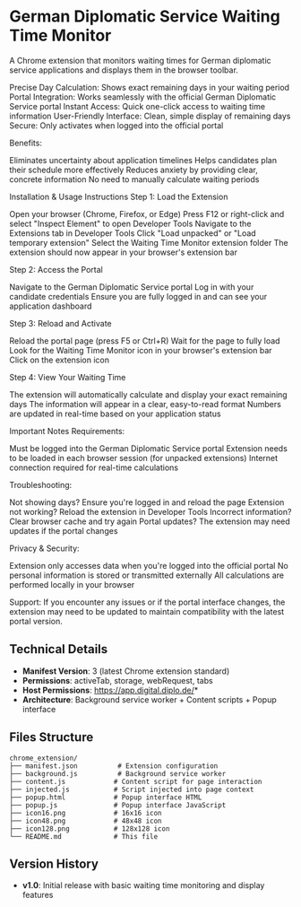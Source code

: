 # German Diplomatic Service Waiting Time Monitor

A Chrome extension that monitors waiting times for German diplomatic service applications and displays them in the browser toolbar.

Precise Day Calculation: Shows exact remaining days in your waiting period
Portal Integration: Works seamlessly with the official German Diplomatic Service portal
Instant Access: Quick one-click access to waiting time information
User-Friendly Interface: Clean, simple display of remaining days
Secure: Only activates when logged into the official portal

Benefits:

Eliminates uncertainty about application timelines
Helps candidates plan their schedule more effectively
Reduces anxiety by providing clear, concrete information
No need to manually calculate waiting periods


Installation & Usage Instructions
Step 1: Load the Extension

Open your browser (Chrome, Firefox, or Edge)
Press F12 or right-click and select "Inspect Element" to open Developer Tools
Navigate to the Extensions tab in Developer Tools
Click "Load unpacked" or "Load temporary extension"
Select the Waiting Time Monitor extension folder
The extension should now appear in your browser's extension bar

Step 2: Access the Portal

Navigate to the German Diplomatic Service portal
Log in with your candidate credentials
Ensure you are fully logged in and can see your application dashboard

Step 3: Reload and Activate

Reload the portal page (press F5 or Ctrl+R)
Wait for the page to fully load
Look for the Waiting Time Monitor icon in your browser's extension bar
Click on the extension icon

Step 4: View Your Waiting Time

The extension will automatically calculate and display your exact remaining days
The information will appear in a clear, easy-to-read format
Numbers are updated in real-time based on your application status


Important Notes
Requirements:

Must be logged into the German Diplomatic Service portal
Extension needs to be loaded in each browser session (for unpacked extensions)
Internet connection required for real-time calculations

Troubleshooting:

Not showing days? Ensure you're logged in and reload the page
Extension not working? Reload the extension in Developer Tools
Incorrect information? Clear browser cache and try again
Portal updates? The extension may need updates if the portal changes

Privacy & Security:

Extension only accesses data when you're logged into the official portal
No personal information is stored or transmitted externally
All calculations are performed locally in your browser

Support:
If you encounter any issues or if the portal interface changes, the extension may need to be updated to maintain compatibility with the latest portal version.

## Technical Details

- **Manifest Version**: 3 (latest Chrome extension standard)
- **Permissions**: activeTab, storage, webRequest, tabs
- **Host Permissions**: https://app.digital.diplo.de/*
- **Architecture**: Background service worker + Content scripts + Popup interface

## Files Structure

```
chrome_extension/
├── manifest.json          # Extension configuration
├── background.js          # Background service worker
├── content.js            # Content script for page interaction
├── injected.js           # Script injected into page context
├── popup.html            # Popup interface HTML
├── popup.js              # Popup interface JavaScript
├── icon16.png            # 16x16 icon
├── icon48.png            # 48x48 icon
├── icon128.png           # 128x128 icon
└── README.md             # This file
```

## Version History

- **v1.0**: Initial release with basic waiting time monitoring and display features

